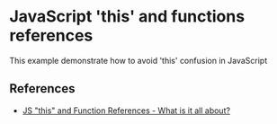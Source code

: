 # JavaScript 'this' and functions references

This example demonstrate how to avoid 'this' confusion in JavaScript

## References

- [JS "this" and Function References - What is it all about?](https://www.youtube.com/watch?v=Pv9flm-80vM)